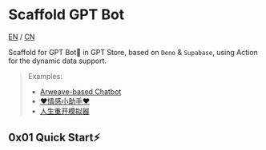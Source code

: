 # Scaffold GPT Bot

[EN](./README.md) / [CN](./README-CN.md)

Scaffold for GPT Bot🤖 in GPT Store, based on `Deno` & `Supabase`, using Action for the dynamic data support.

> Examples:
>
> * [Arweave-based Chatbot](https://chat.openai.com/g/g-eEapL5WnI-arweave-based-chatbot)
> * [❤️情感小助手❤️](https://chat.openai.com/g/g-fag5sbpxJ-qing-gan-xiao-zhu-shou)
> * [人生重开模拟器](https://chat.openai.com/g/g-eCPKp94fN-ren-sheng-zhong-kai-mo-ni-qi)

## 0x01 Quick Start⚡



